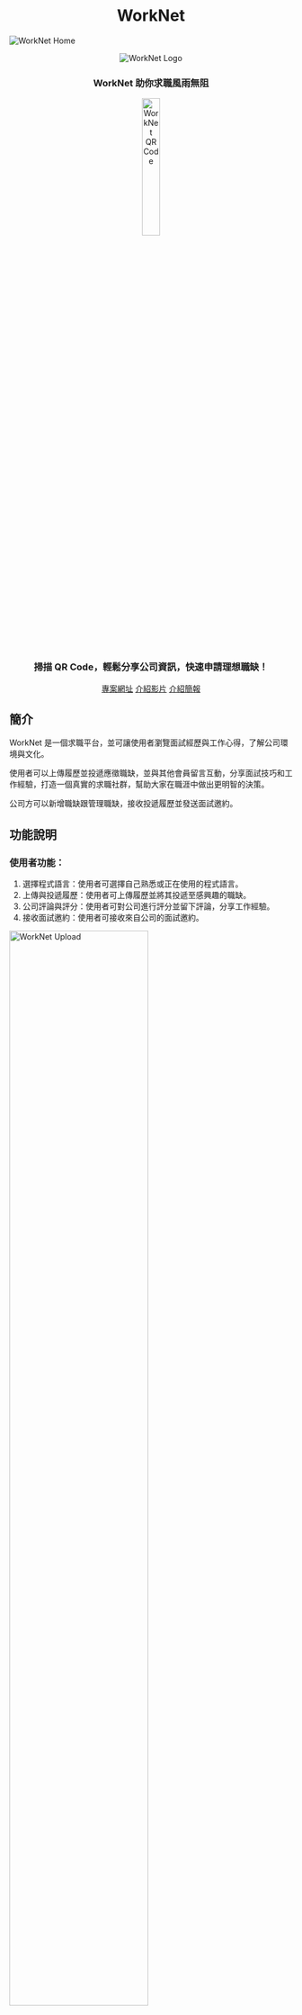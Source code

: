 <h1 align="center">
  WorkNet
</h1>

![WorkNet Home](static/imgs/home.jpg)

<p align="center">
  <img src="static/imgs/logo.png" alt="WorkNet Logo"/>
</p>

<h3 align="center"> 
  WorkNet 助你求職風雨無阻
</h3>

<p align="center">
<img src="static/imgs/QRCode.png" alt="WorkNet QRCode" width="25%"/>
</p>

<h3 align="center">
  掃描 QR Code，輕鬆分享公司資訊，快速申請理想職缺！
</h3>

<p align="center">
  <a href="https://www.worknet.live/" target="_blank">專案網址</a>
  <a href="https://www.youtube.com/watch?v=hMIgF5R4Mv4" target="_blank">介紹影片</a>
  <a href="https://docs.google.com/presentation/d/1EY320eMV4_nVNOFEEplc_uCFrty2QN2rkABRQu-bug0/edit?usp=sharing" target="_blank">介紹簡報</a>
</p>

## 簡介

WorkNet 是一個求職平台，並可讓使用者瀏覽面試經歷與工作心得，了解公司環境與文化。

使用者可以上傳履歷並投遞應徵職缺，並與其他會員留言互動，分享面試技巧和工作經驗，打造一個真實的求職社群，幫助大家在職涯中做出更明智的決策。

公司方可以新增職缺跟管理職缺，接收投遞履歷並發送面試邀約。

## 功能說明

### 使用者功能：

1. 選擇程式語言：使用者可選擇自己熟悉或正在使用的程式語言。
2. 上傳與投遞履歷：使用者可上傳履歷並將其投遞至感興趣的職缺。
3. 公司評論與評分：使用者可對公司進行評分並留下評論，分享工作經驗。
4. 接收面試邀約：使用者可接收來自公司的面試邀約。

<img src="static/imgs/upload.png" alt="WorkNet Upload" width="70%"/>

### 公司功能：

1. 建立職缺：公司可依照需求及程式語言發佈職缺，招募符合條件的工程師。
2. 接收與管理投遞履歷：公司可接收投遞的履歷並進行篩選與管理。
3. 發送面試邀約：公司可向符合條件的應徵者發送面試邀約。
4. 公司資訊顯示 Google 地圖：公司資料中包含 Google Maps，讓使用者查看公司位置。

<img src="static/imgs/map.png" alt="WorkNet Map" width="70%"/>

### 評論功能：

1. 公司評論：使用者可以針對各公司進行獨立的評價，並留下文字評論，支援 Markdown 語法。
2. 評分機制：使用者可以為公司給予分數，評分項目包括工作環境、薪資待遇、公司文化等。
3. 留言互動：使用者可以針對其他人的評論進行回應或給予反饋（如：按讚或反對）。

<img src="static/imgs/post.png" alt="WorkNet Post" width="70%"/>

### 分析功能：

1. 程式語言分析：
   - 依照使用者數量分析各程式語言的使用情況。
   - 依照職缺數量分析各程式語言的需求。
2. 平均薪資分析：依據不同程式語言顯示平均薪資資訊。
3. 年資分析：顯示各程式語言對應的平均年資。
4. 地區職缺分析：顯示每種程式語言在不同地區的職缺數量。

<img src="static/imgs/analytics.png" alt="WorkNet Analytics" width="70%"/>

### 金流贊助功能：

1. 使用者贊助：使用者可以通過網站向特定公司或項目進行贊助，支持他們的發展。
2. 安全支付系統：整合安全的金流系統，保障贊助交易的安全性與隱私。

<img src="static/imgs/payment.png" alt="WorkNet Payment" width="70%"/>

### 額外功能：

- 簡易的使用者介面切換：依據使用者或公司身份切換前後端介面。

## 安裝環境

1. `git clone https://github.com/astrocamp/17th-WorkNet.git`(將專案複製到本地)
2. `cd 17th-WorkNet`(進入專案目錄)
3. `poetry install`(安裝 Poetry 相關套件)
4. `npm install`(安裝 npm 相關套件)
5. 建立`.env`(設定環境變數)

## 執行環境

- `npm run dev`

## 技術使用

- 前端：daisyUI, TailwindCSS, Alpine.js, HTMX
- 後端：Python, Django
- 資料庫：PostgreSQL
- 版本控制：Git
- 第三方登入：Google, Line
- 履歷上傳：Amazon Web Services (AWS) S3
- 郵件發送：Mailgun
- 部署：Heroku
- 規劃：Miro, Trello

## 團隊成員

- 黃信愷 [GitHub](https://github.com/KK-Huang86)
  - Line Pay 第三方金流
  - Google 第三方登入
  - 分類標籤功能
  - 應徵職缺功能
  - 收藏公司功能
- 馬御登 [GitHub](https://github.com/RDNNNNN)
  - 分析功能
  - 會員系統
  - 忘記密碼
  - 郵件發送
  - 公司 & 職缺關聯
- 江東橙 [GitHub](https://github.com/DongOrange)
  - 權限系統
  - 分頁功能
  - 專案網頁設計
  - 評論 & 會員關聯
- 丁敬嘉 [GitHub](https://github.com/Ellen9543)
  - Line 第三方登入
  - 文章按讚
  - 通知系統
  - 提示訊息
  - 應徵紀錄
  - 會員 & 會員資訊關聯
  - 會員 & 留言關聯
- 吳菁菁 [GitHub](https://github.com/kait-wu)
  - Heroku 部署
  - 履歷、圖片上傳(AWS S3)
  - 評論功能
  - 搜尋功能
  - 公司 & 評論關聯
- 古佳翰 [GitHub](https://github.com/Gujiahan)
  - Google Map 串接
  - 收藏職缺功能
  - 公司查看應徵履歷功能
  - 登入後轉址原頁面
  - 使用者 & 履歷關聯
